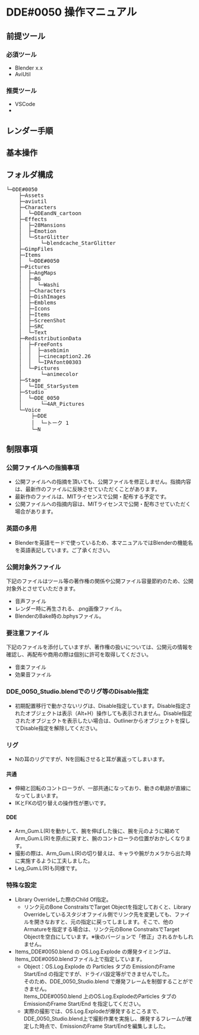 ﻿# DDE#0050 操作マニュアル
## 前提ツール
### 必須ツール
* Blender x.x
* AviUtil
### 推奨ツール
* VSCode
* 
## レンダー手順

## 基本操作
## フォルダ構成
<pre>
└─DDE#0050
    ├─Assets
    ├─aviutil
    ├─Characters
    │  └─DDEandN_cartoon
    ├─Effects
    │  ├─28Mansions
    │  ├─Emotion
    │  └─StarGlitter
    │      └─blendcache_StarGlitter
    ├─GimpFiles
    ├─Items
    │  └─DDE#0050
    ├─Pictures
    │  ├─AngMaps
    │  ├─BG
    │  │  └─Washi
    │  ├─Characters
    │  ├─DishImages
    │  ├─Emblems
    │  ├─Icons
    │  ├─Items
    │  ├─ScreenShot
    │  ├─SRC
    │  └─Text
    ├─RedistributionData
    │  ├─FreeFonts
    │  │  ├─asebimin
    │  │  ├─cinecaption2.26
    │  │  └─IPAfont00303
    │  └─Pictures
    │      └─animecolor
    ├─Stage
    │  └─IDE_StarSystem
    ├─Studio
    │  └─DDE_0050
    │      └─4AR_Pictures
    └─Voice
        ├─DDE
        │  └─トーク 1
        └─N
</pre>
<a id="limitations"></a>
## 制限事項
### 公開ファイルへの指摘事項
* 公開ファイルへの指摘を頂いても、公開ファイルを修正しません。指摘内容は、最新作のファイルに反映させていただくことがあります。
* 最新作のファイルは、MITライセンスで公開・配布する予定です。
* 公開ファイルへの指摘内容は、MITライセンスで公開・配布させていただく場合があります。
### 英語の多用
* Blenderを英語モードで使っているため、本マニュアルではBlenderの機能名を英語表記しています。ご了承ください。
### 公開対象外ファイル
下記のファイルはツール等の著作権の関係や公開ファイル容量節約のため、公開対象外とさせていただきます。
* 音声ファイル
* レンダー時に再生される、.png画像ファイル。
* BlenderのBake時の.bphysファイル。
### 要注意ファイル
下記のファイルを添付していますが、著作権の扱いについては、公開元の情報を確認し、再配布や商用の際は個別に許可を取得してください。
* 音楽ファイル
* 効果音ファイル
### DDE_0050_Studio.blendでのリグ等のDisable指定
* 初期配置移行で動かさないリグは、Disable指定しています。Disable指定されたオブジェクトは表示（Alt+H）操作しても表示されません。Disable指定されたオブジェクトを表示したい場合は、Outlinerからオブジェクトを探してDisable指定を解除してください。
### リグ
* Nの耳のリグですが、Nを回転させると耳が裏返ってしまいます。
#### 共通
* 伸縮と回転のコントローラが、一部共通になっており、動きの軌跡が直線になってしまいます。
* IKとFKの切り替えの操作性が悪いです。
#### DDE
* Arm_Gum.L(R)を動かして、腕を伸ばした後に、腕を元のように縮めてArm_Gum.L(R)を原点に戻すと、腕のコントローラの位置がおかしくなります。
* 撮影の際は、Arm_Gum.L(R)の切り替えは、キャラや腕がカメラから出た時に実施するように工夫しました。
* Leg_Gum.L(R)も同様です。
### 特殊な設定
* Library Overrideした際のChild Of指定。
  * リンク元のBone ConstraitsでTarget Objectを指定しておくと、Library Overrideしているスタジオファイル側でリンク先を変更しても、ファイルを開きなおすと、元の指定に戻ってしまします。そこで、他のArmatureを指定する場合は、リンク元のBone ConstraitsでTarget Objectを空白にしています。※後のバージョンで「修正」されるかもしれません。
* Items_DDE#0050.blend の OS.Log.Explode の爆発タイミングは、Items_DDE#0050.blendファイル上で指定しています。
  * Object：OS.Log.Explode の Particles タブの EmissionのFrame Start/End の指定ですが、ドライバ設定等ができませんでした。  
  そのため、DDE_0050_Studio.blend で爆発フレームを制御することができません。  
  Items_DDE#0050.blend 上のOS.Log.ExplodeのParticles タブの EmissionのFrame Start/End を指定してください。  
  * 実際の撮影では、OS.Log.Explodeが爆発するところまで、DDE_0050_Studio.blend上で撮影作業を実施し、爆発するフレームが確定した時点で、EmissionのFrame Start/Endを編集しました。